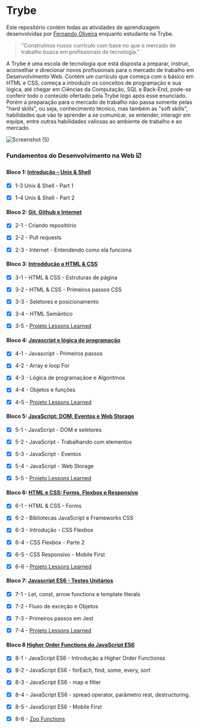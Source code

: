 ﻿# Trybe

Este repositório contém todas as atividades de aprendizagem desenvolvidas por [Fernando Oliveira](https://www.linkedin.com/in/fernando1806) enquanto estudante na Trybe.

>"Construímos nosso currículo com base no que o mercado de trabalho busca em profissionais de tecnologia."


A Trybe é uma escola de tecnologia que está disposta a preparar, instruir, aconselhar e direcionar novos profissionais para o mercado de trabalho em Desenvolvimento Web. Contém um currículo que começa com o básico em HTML e CSS, começa a introduzir os conceitos de programação e sua lógica, até chegar em Ciências da Computação, SQL e Back-End, pode-se conferir todo o conteúdo ofertado pela Trybe logo após esse enunciado. Porém a preparação para o mercado de trabalho não passa somente pelas "hard skills", ou seja, conhecimento técnico, mas também as "soft skills", habilidades que vão te aprender a se comunicar, se entender, interagir em equipe, entre outras habilidades valiosas ao ambiente de trabalho e ao mercado.

![Screenshot (5)](https://user-images.githubusercontent.com/104437536/166400342-4d7af304-4d84-4baa-975a-28829f09ce91.png)

### Fundamentos do Desenvolvimento na Web :ballot_box_with_check:

#### Bloco 1: [Introdução – Unix & Shell](https://github.com/Fernando-Oli/repositorio-trybe/tree/master/fundamentos/unix-e-shell)

- [x] 1-3 Unix & Shell - Part 1

- [x] 1-4 Unix & Shell - Part 2

#### Bloco 2: [Git, Github e Internet](https://github.com/Fernando-Oli/repositorio-trybe/tree/master/fundamentos/git-github-e-internet)

- [x] 2-1 - Criando repositório

- [x] 2-2 - Pull requests

- [x] 2-3 - Internet - Entendendo como ela funciona

#### Bloco 3: [Introddução a HTML & CSS](https://github.com/Fernando-Oli/repositorio-trybe/tree/master/fundamentos/introducao-a-html-e-css)

- [x] 3-1 - HTML & CSS - Estruturas de página

- [x] 3-2 - HTML & CSS - Primeiros passos CSS

- [x] 3-3 - Seletores e posicionamento

- [x] 3-4 - HTML Semântico

- [x] 3-5 - [Projeto Lessons Learned](https://github.com/Fernando-Oli/Lessons-Learned)

#### Bloco 4: [Javascript e lógica de programação](https://github.com/Fernando-Oli/repositorio-trybe/tree/master/fundamentos/js-logica-de-programacao)

- [x] 4-1 - Javascript - Primeiros passos

- [x] 4-2 - Array e loop For

- [x] 4-3 - Lógica de programaçãoe e Algoritmos

- [x] 4-4 - Objetos e funções

- [x] 4-5 - [Projeto Lessons Learned]()

#### Bloco 5: [JavaScript: DOM, Eventos e Web Storage](https://github.com/Fernando-Oli/repositorio-trybe/tree/master/fundamentos/javascript-dom-eventos-e-web-storage)

- [x] 5-1 - JavaScript - DOM e seletores

- [x] 5-2 - JavaScript - Trabalhando com elementos

- [x] 5-3 - JavaScript - Eventos

- [x] 5-4 - JavaScript - Web Storage

- [x] 5-5 - [Projeto Lessons Learned]()

#### Bloco 6: [HTML e CSS: Forms, Flexbox e Responsivo](https://github.com/Fernando-Oli/repositorio-trybe/tree/master/fundamentos/html-css-forms-flexbox-responsivo)

- [x] 6-1 - HTML & CSS - Forms

- [x] 6-2 - Bibliotecas JavaScript e Frameworks CSS

- [x] 6-3 - Introdução - CSS Flexbox

- [x] 6-4 - CSS Flexbox - Parte 2

- [x] 6-5 - CSS Responsivo - Mobile First

- [x] 6-6 - [Projeto Lessons Learned]()

#### Bloco 7: [Javascript ES6 - Testes Unitários](https://github.com/Fernando-Oli/repositorio-trybe/tree/master/fundamentos/html-css-forms-flexbox-responsivo)

- [x] 7-1 - Let, const, arrow functions e template literals

- [x] 7-2 - Fluxo de exceção e Objetos

- [x] 7-3 - Primeiros passos em Jest

- [x] 7-4 - [Projeto Lessons Learned]()

#### Bloco 8 [Higher Order Functions do JavaScript ES6](https://github.com/Fernando-Oli/repositorio-trybe/tree/master/fundamentos/higher-order-functions-do-javascript)

- [x] 8-1 - JavaScript ES6 - Introdução a Higher Order Functionss

- [x] 8-2 - JavaScript ES6 - forEach, find, some, every, sort

- [x] 8-3 - JavaScript ES6 - map e filter

- [x] 8-4 - JavaScript ES6 - spread operator, parâmetro rest, destructuring.

- [x] 8-5 - JavaScript ES6 - Mobile First

- [x] 8-6 - [Zoo Functions](https://github.com/Fernando-Oli/zoo-functions)









